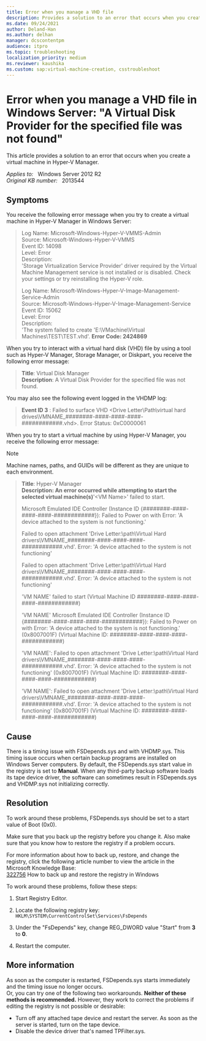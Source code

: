 ```yaml
---
title: Error when you manage a VHD file
description: Provides a solution to an error that occurs when you create a virtual machine in Hyper-V Manager.
ms.date: 09/24/2021
author: Deland-Han
ms.author: delhan
manager: dcscontentpm
audience: itpro
ms.topic: troubleshooting
localization_priority: medium
ms.reviewer: kaushika
ms.custom: sap:virtual-machine-creation, csstroubleshoot
---
```

# Error when you manage a VHD file in Windows Server: "A Virtual Disk Provider for the specified file was not found"

This article provides a solution to an error that occurs when you create a virtual machine in Hyper-V Manager.

_Applies to:_ &nbsp; Windows Server 2012 R2  
_Original KB number:_ &nbsp; 2013544

## Symptoms

You receive the following error message when you try to create a virtual machine in Hyper-V Manager in Windows Server:

> Log Name: Microsoft-Windows-Hyper-V-VMMS-Admin  
Source: Microsoft-Windows-Hyper-V-VMMS  
Event ID: 14098  
Level: Error  
Description:  
'Storage Virtualization Service Provider' driver required by the Virtual Machine Management service is not installed or is disabled. Check your settings or try reinstalling the Hyper-V role.  
>
> Log Name: Microsoft-Windows-Hyper-V-Image-Management-Service-Admin  
Source: Microsoft-Windows-Hyper-V-Image-Management-Service  
Event ID: 15062  
Level: Error  
Description:  
'The system failed to create 'E:\VMachine\Virtual Machines\TEST\TEST.vhd'. **Error Code: 2424869**  

When you try to interact with a virtual hard disk (VHD) file by using a tool such as Hyper-V Manager, Storage Manager, or Diskpart, you receive the following error message:  
> **Title**: Virtual Disk Manager  
 **Description**: A Virtual Disk Provider for the specified file was not found.  

You may also see the following event logged in the VHDMP log:  
> **Event ID 3** : Failed to surface VHD \<Drive Letter\Path\virtual hard drives\VMNAME_########-####-####-####-############.vhd>. Error Status: 0xC0000061  

When you try to start a virtual machine by using Hyper-V Manager, you receive the following error message:  
> [!Note]
> Machine names, paths, and GUIDs will be different as they are unique to each environment.  

> **Title**: Hyper-V Manager  
 **Description: An error occurred while attempting to start the selected virtual machine(s)**'\<VM Name>' failed to start.  
>
> Microsoft Emulated IDE Controller (Instance ID {########-####-####-####-############}): Failed to Power on with Error: 'A device attached to the system is not functioning.'  
>
> Failed to open attachment 'Drive Letter:\path\Virtual Hard drivers\VMNAME_########-####-####-####-############.vhd'. Error: 'A device attached to the system is not functioning'  
>
> Failed to open attachment 'Drive Letter:\path\Virtual Hard drivers\VMNAME_########-####-####-####-############.vhd'. Error: 'A device attached to the system is not functioning'  
>
> 'VM NAME' failed to start (Virtual Machine ID ########-####-####-####-############)  
>
> 'VM NAME' Microsoft Emulated IDE Controller (Instance ID {########-####-####-####-############}): Failed to Power on with Error: 'A device attached to the system is not functioning.' (0x8007001F) (Virtual Machine ID: ########-####-####-####-############)  
>
> 'VM NAME': Failed to open attachment 'Drive Letter:\path\Virtual Hard drivers\VMNAME_########-####-####-####-############.vhd'. Error: 'A device attached to the system is not functioning' (0x8007001F) (Virtual Machine ID: ########-####-####-####-############)  
>
> 'VM NAME': Failed to open attachment 'Drive Letter:\path\Virtual Hard drivers\VMNAME_########-####-####-####-############.vhd'. Error: 'A device attached to the system is not functioning' (0x8007001F) (Virtual Machine ID: ########-####-####-####-############)  

## Cause

There is a timing issue with FSDepends.sys and with VHDMP.sys. This timing issue occurs when certain backup programs are installed on Windows Server computers. By default, the FSDepends.sys start value in the registry is set to **Manual**. When any third-party backup software loads its tape device driver, the software can sometimes result in FSDepends.sys and VHDMP.sys not initializing correctly.  

## Resolution  

To work around these problems, FSDepends.sys should be set to a start value of Boot (0x0).  

Make sure that you back up the registry before you change it. Also make sure that you know how to restore the registry if a problem occurs.  

For more information about how to back up, restore, and change the registry, click the following article number to view the article in the Microsoft Knowledge Base:  
[322756](https://support.microsoft.com/kb/322756/) How to back up and restore the registry in Windows

To work around these problems, follow these steps:  

1. Start Registry Editor.
2. Locate the following registry key:  
 `HKLM\SYSTEM\CurrentControlSet\Services\FsDepends`  

3. Under the "FsDepends" key, change REG_DWORD value "Start" from **3** to **0**.
4. Restart the computer.  

## More information

As soon as the computer is restarted, FSDepends.sys starts immediately and the timing issue no longer occurs.  
Or, you can try one of the following two workarounds. **Neither of these methods is recommended.** However, they work to correct the problems if editing the registry is not possible or desirable:  

- Turn off any attached tape device and restart the server. As soon as the server is started, turn on the tape device.  
- Disable the device driver that's named TPFilter.sys.  
